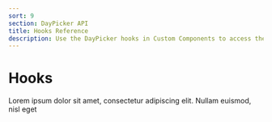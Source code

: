 ```yaml
---
sort: 9
section: DayPicker API
title: Hooks Reference
description: Use the DayPicker hooks in Custom Components to access the DayPicker props, context, and state.
---
```


# Hooks

Lorem ipsum dolor sit amet, consectetur adipiscing elit. Nullam euismod, nisl eget
